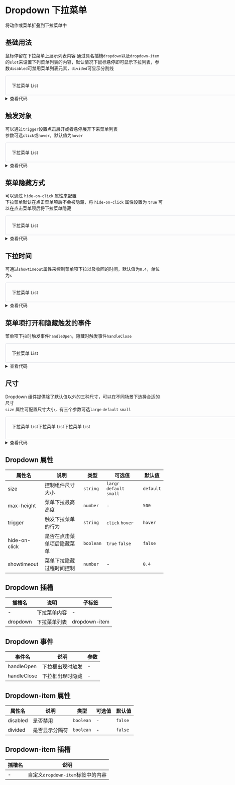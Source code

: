 # Dropdown 下拉菜单

将动作或菜单折叠到下拉菜单中

## 基础用法

鼠标停留在下拉菜单上展示列表内容
通过具名插槽`dropdown`以及`dropdown-item`的`slot`来设置下列菜单列表的内容，默认情况下鼠标悬停即可显示下拉列表，参数`disabled`可禁用菜单列表元素，`divided`可显示分割线

<div class="container">
    <dz-dropdown>
        <span>下拉菜单 List</span>
         <template v-slot:dropdown>
             <dz-dropdown-item>item1</dz-dropdown-item>
             <dz-dropdown-item>item2</dz-dropdown-item>
            <dz-dropdown-item>item3</dz-dropdown-item>
            <dz-dropdown-item disabled>item4</dz-dropdown-item>
            <dz-dropdown-item divided>item5</dz-dropdown-item>
        </template>
    </dz-dropdown>
</div>

<style>
.container {
    padding: 20px;
    border: 1px solid #dcdfe6;
    border-radius: 4px;
    width: 800px;
    box-sizing: border-box;
}
</style>

<details>

```vue
<template>
    <div class="container">
        <dz-dropdown>
            <span>下拉菜单 List</span>
            <template v-slot:dropdown>
                <dz-dropdown-item>item1</dz-dropdown-item>
                <dz-dropdown-item>item2</dz-dropdown-item>
                <dz-dropdown-item>item3</dz-dropdown-item>
                <dz-dropdown-item disabled>item4</dz-dropdown-item>
                <dz-dropdown-item divided>item5</dz-dropdown-item>
            </template>
        </dz-dropdown>
    </div>
</template>
```

<summary>查看代码</summary>
</details>

## 触发对象

可以通过`trigger`设置点击展开或者悬停展开下来菜单列表  
参数可选`click`或`hover`，默认值为`hover`

<div class="container">
    <dz-dropdown trigger="click">
        <span>下拉菜单 List</span>
         <template v-slot:dropdown>
             <dz-dropdown-item>item1</dz-dropdown-item>
             <dz-dropdown-item>item2</dz-dropdown-item>
            <dz-dropdown-item>item3</dz-dropdown-item>
            <dz-dropdown-item disabled>item4</dz-dropdown-item>
            <dz-dropdown-item divided>item5</dz-dropdown-item>
        </template>
    </dz-dropdown>
</div>

<details>

```vue
<template>
    <div class="container">
        <dz-dropdown trigger="click">
            <span>下拉菜单 List</span>
            <template v-slot:dropdown>
                <dz-dropdown-item>item1</dz-dropdown-item>
                <dz-dropdown-item>item2</dz-dropdown-item>
                <dz-dropdown-item>item3</dz-dropdown-item>
                <dz-dropdown-item disabled>item4</dz-dropdown-item>
                <dz-dropdown-item divided>item5</dz-dropdown-item>
            </template>
        </dz-dropdown>
    </div>
</template>
```

<summary>查看代码</summary>
</details>

## 菜单隐藏方式

可以通过 `hide-on-click` 属性来配置  
下拉菜单默认在点击菜单项后不会被隐藏，将 `hide-on-click` 属性设置为 `true` 可以在点击菜单项后将下拉菜单隐藏

<div class="container">
    <dz-dropdown hide-on-click>
        <span>下拉菜单 List</span>
         <template v-slot:dropdown>
             <dz-dropdown-item>item1</dz-dropdown-item>
             <dz-dropdown-item>item2</dz-dropdown-item>
            <dz-dropdown-item>item3</dz-dropdown-item>
            <dz-dropdown-item disabled>item4</dz-dropdown-item>
            <dz-dropdown-item divided>item5</dz-dropdown-item>
        </template>
    </dz-dropdown>
</div>

<details>

```vue
<template>
    <div class="container">
        <dz-dropdown hide-on-click>
            <span>下拉菜单 List</span>
            <template v-slot:dropdown>
                <dz-dropdown-item>item1</dz-dropdown-item>
                <dz-dropdown-item>item2</dz-dropdown-item>
                <dz-dropdown-item>item3</dz-dropdown-item>
                <dz-dropdown-item disabled>item4</dz-dropdown-item>
                <dz-dropdown-item divided>item5</dz-dropdown-item>
            </template>
        </dz-dropdown>
    </div>
</template>
```

<summary>查看代码</summary>
</details>

## 下拉时间

可通过`showtimeout`属性来控制菜单项下拉以及收回的时间，默认值为`0.4`，单位为`s`

<div class="container">
    <dz-dropdown showtimeout="1">
        <span>下拉菜单 List</span>
         <template v-slot:dropdown>
             <dz-dropdown-item>item1</dz-dropdown-item>
             <dz-dropdown-item>item2</dz-dropdown-item>
            <dz-dropdown-item>item3</dz-dropdown-item>
            <dz-dropdown-item disabled>item4</dz-dropdown-item>
            <dz-dropdown-item divided>item5</dz-dropdown-item>
        </template>
    </dz-dropdown>
</div>

<details>

```vue
<template>
    <div class="container">
        <dz-dropdown showtimeout="1">
            <span>下拉菜单 List</span>
            <template v-slot:dropdown>
                <dz-dropdown-item>item1</dz-dropdown-item>
                <dz-dropdown-item>item2</dz-dropdown-item>
                <dz-dropdown-item>item3</dz-dropdown-item>
                <dz-dropdown-item disabled>item4</dz-dropdown-item>
                <dz-dropdown-item divided>item5</dz-dropdown-item>
            </template>
        </dz-dropdown>
    </div>
</template>
```

<summary>查看代码</summary>
</details>

## 菜单项打开和隐藏触发的事件

菜单项下拉时触发事件`handleOpen`，隐藏时触发事件`handleClose`

<div class="container">
    <dz-dropdown @handleOpen="handleOpen" @handleClose="handleClose">
        <span>下拉菜单 List</span>
        <template v-slot:dropdown>
            <dz-dropdown-item>item1</dz-dropdown-item>
            <dz-dropdown-item>item2</dz-dropdown-item>
            <dz-dropdown-item>item3</dz-dropdown-item>
            <dz-dropdown-item disabled>item4</dz-dropdown-item>
            <dz-dropdown-item divided>item5</dz-dropdown-item>
        </template>
    </dz-dropdown>
</div>

<script setup lang="ts">
const handleOpen = () => {
    console.log("菜单项打开");
};
const handleClose = () => {
    console.log("菜单项隐藏");
};
</script>

<details>

```vue
<template>
    <div class="container">
        <dz-dropdown @handleOpen="handleOpen" @handleClose="handleClose">
            <span>下拉菜单 List</span>
            <template v-slot:dropdown>
                <dz-dropdown-item>item1</dz-dropdown-item>
                <dz-dropdown-item>item2</dz-dropdown-item>
                <dz-dropdown-item>item3</dz-dropdown-item>
                <dz-dropdown-item disabled>item4</dz-dropdown-item>
                <dz-dropdown-item divided>item5</dz-dropdown-item>
            </template>
        </dz-dropdown>
    </div>
</template>

<script setup lang="ts">
const handleOpen = () => {
    console.log("菜单项打开");
};
const handleClose = () => {
    console.log("菜单项隐藏");
};
</script>

<style>
.container {
    padding: 20px;
    border: 1px solid #dcdfe6;
    border-radius: 4px;
    width: 800px;
    box-sizing: border-box;
}
</style>
```

<summary>查看代码</summary>
</details>

## 尺寸

Dropdown 组件提供除了默认值以外的三种尺寸，可以在不同场景下选择合适的尺寸  
`size` 属性可配置尺寸大小，有三个参数可选`large` `default` `small`

<div class="containe">
    <div>
        <dz-dropdown size="large">
            <span>下拉菜单 List</span>
            <template v-slot:dropdown>
                <dz-dropdown-item>item1</dz-dropdown-item>
                <dz-dropdown-item>item2</dz-dropdown-item>
                <dz-dropdown-item>item3</dz-dropdown-item>
                <dz-dropdown-item disabled>item4</dz-dropdown-item>
                <dz-dropdown-item divided>item5</dz-dropdown-item>
            </template>
        </dz-dropdown>
    </div>
        <div>
        <dz-dropdown size="default">
            <span>下拉菜单 List</span>
            <template v-slot:dropdown>
                <dz-dropdown-item>item1</dz-dropdown-item>
                <dz-dropdown-item>item2</dz-dropdown-item>
                <dz-dropdown-item>item3</dz-dropdown-item>
                <dz-dropdown-item disabled>item4</dz-dropdown-item>
                <dz-dropdown-item divided>item5</dz-dropdown-item>
            </template>
        </dz-dropdown>
    </div>
        <div>
        <dz-dropdown size="small">
            <span>下拉菜单 List</span>
            <template v-slot:dropdown>
                <dz-dropdown-item>item1</dz-dropdown-item>
                <dz-dropdown-item>item2</dz-dropdown-item>
                <dz-dropdown-item>item3</dz-dropdown-item>
                <dz-dropdown-item disabled>item4</dz-dropdown-item>
                <dz-dropdown-item divided>item5</dz-dropdown-item>
            </template>
        </dz-dropdown>
    </div>
</div>

<style>
.containe {
    padding: 20px;
    padding-bottom: 50px;
    border: 1px solid #dcdfe6;
    border-radius: 4px;
    width: 800px;
    box-sizing: border-box;
}

.containe div {
    float: left;
}
</style>

<details>

```vue
<template>
    <div class="container">
        <div>
            <dz-dropdown size="large">
                <span>下拉菜单 List</span>
                <template v-slot:dropdown>
                    <dz-dropdown-item>item1</dz-dropdown-item>
                    <dz-dropdown-item>item2</dz-dropdown-item>
                    <dz-dropdown-item>item3</dz-dropdown-item>
                    <dz-dropdown-item disabled>item4</dz-dropdown-item>
                    <dz-dropdown-item divided>item5</dz-dropdown-item>
                </template>
            </dz-dropdown>
        </div>
        <div>
            <dz-dropdown size="default">
                <span>下拉菜单 List</span>
                <template v-slot:dropdown>
                    <dz-dropdown-item>item1</dz-dropdown-item>
                    <dz-dropdown-item>item2</dz-dropdown-item>
                    <dz-dropdown-item>item3</dz-dropdown-item>
                    <dz-dropdown-item disabled>item4</dz-dropdown-item>
                    <dz-dropdown-item divided>item5</dz-dropdown-item>
                </template>
            </dz-dropdown>
        </div>
        <div>
            <dz-dropdown size="small">
                <span>下拉菜单 List</span>
                <template v-slot:dropdown>
                    <dz-dropdown-item>item1</dz-dropdown-item>
                    <dz-dropdown-item>item2</dz-dropdown-item>
                    <dz-dropdown-item>item3</dz-dropdown-item>
                    <dz-dropdown-item disabled>item4</dz-dropdown-item>
                    <dz-dropdown-item divided>item5</dz-dropdown-item>
                </template>
            </dz-dropdown>
        </div>
    </div>
</template>
```

<summary>查看代码</summary>
</details>

## Dropdown 属性

| 属性名        | 说明                       | 类型      | 可选值                    | 默认值    |
| ------------- | -------------------------- | --------- | ------------------------- | --------- |
| size          | 控制组件尺寸大小           | `string`  | `largr` `default` `small` | `default` |
| max-height    | 菜单下拉最高高度           | `number`  | -                         | `500`     |
| trigger       | 触发下拉菜单的行为         | `string`  | `click` `hover`           | `hover`   |
| hide-on-click | 是否在点击菜单项后隐藏菜单 | `boolean` | `true` `false`            | `false`   |
| showtimeout   | 菜单下拉隐藏过程时间控制   | `number`  | -                         | `0.4`     |

## Dropdown 插槽

| 插槽名   | 说明         | 子标签        |
| -------- | ------------ | ------------- |
| -        | 下拉菜单内容 | -             |
| dropdown | 下拉菜单列表 | dropdown-item |

## Dropdown 事件

| 事件名      | 说明             | 参数 |
| ----------- | ---------------- | ---- |
| handleOpen  | 下拉框出现时触发 | -    |
| handleClose | 下拉框出现时隐藏 | -    |

## Dropdown-item 属性

| 属性名   | 说明           | 类型      | 可选值 | 默认值  |
| -------- | -------------- | --------- | ------ | ------- |
| disabled | 是否禁用       | `boolean` | -      | `false` |
| divided  | 是否显示分隔符 | `boolean` | -      | `false` |

## Dropdown-item 插槽

| 插槽名 | 说明                              |
| ------ | --------------------------------- |
| -      | 自定义`dropdown-item`标签中的内容 |
